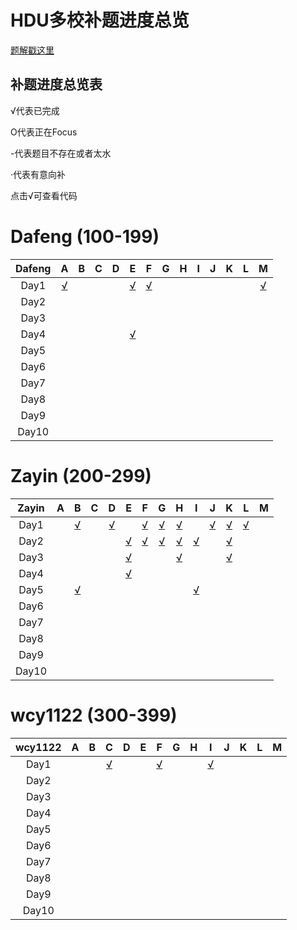# HDU多校补题进度总览

[题解戳这里](https://github.com/Dafenghh/Training_Summary/blob/master/HDU_train_2019.md)


## 补题进度总览表

√代表已完成

O代表正在Focus

-代表题目不存在或者太水

·代表有意向补

点击√可查看代码


# Dafeng (100-199)

Dafeng  |   A    |   B    |   C    |   D    |   E    |   F    |   G    |   H    |   I    |   J    |   K    |   L    | M
:------:|:------:|:------:|:------:|:------:|:------:|:------:|:------:|:------:|:------:|:------:|:------:|:------:|:------:
Day1    |[√][100]|        |        |        |[√][101]|[√][103]|        |        |        |        |        |        |[√][102]
Day2    |        |        |        |        |        |        |        |        |        |        |        |        |
Day3    |        |        |        |        |        |        |        |        |        |        |        |        |
Day4    |        |        |        |        |[√][104]|        |        |        |        |        |        |        |
Day5    |        |        |        |        |        |        |        |        |        |        |        |        |
Day6    |        |        |        |        |        |        |        |        |        |        |        |        |
Day7    |        |        |        |        |        |        |        |        |        |        |        |        |
Day8    |        |        |        |        |        |        |        |        |        |        |        |        |
Day9    |        |        |        |        |        |        |        |        |        |        |        |        |
Day10   |        |        |        |        |        |        |        |        |        |        |        |        |


[100]: https://github.com/Dafenghh/Training_Summary/blob/master/code/HDU2019/day1/A_dafeng.cpp
[101]: https://github.com/Dafenghh/Training_Summary/blob/master/code/HDU2019/day1/E_dafeng.cpp
[102]: https://github.com/Dafenghh/Training_Summary/blob/master/code/HDU2019/day1/M_dafeng.cpp
[103]: https://github.com/Dafenghh/Training_Summary/blob/master/code/HDU2019/day1/F_dafeng.cpp
[104]: https://github.com/Dafenghh/Training_Summary/blob/master/code/HDU2019/day4/E_dafeng.cpp

# Zayin (200-299) 

Zayin   |   A    |   B    |   C    |   D    |   E    |   F    |   G    |   H    |   I    |   J    |   K    |   L    | M
:------:|:------:|:------:|:------:|:------:|:------:|:------:|:------:|:------:|:------:|:------:|:------:|:------:|:------:
Day1    |        |[√][203]|        |[√][200]|        |[√][204]|[√][205]|[√][207]|        |[√][206]|[√][201]|[√][202]|
Day2    |        |        |        |        |[√][216]|[√][219]|[√][208]|[√][218]|[√][215]|        |[√][217]|        |
Day3    |        |        |        |        |[√][209]|        |        |[√][210]|        |        |[√][211]|        |
Day4    |        |        |        |        |[√][214]|        |        |        |        |        |        |        |
Day5    |        |[√][212]|        |        |        |        |        |        |[√][213]|        |        |        |
Day6    |        |        |        |        |        |        |        |        |        |        |        |        |
Day7    |        |        |        |        |        |        |        |        |        |        |        |        |
Day8    |        |        |        |        |        |        |        |        |        |        |        |        |
Day9    |        |        |        |        |        |        |        |        |        |        |        |        |
Day10   |        |        |        |        |        |        |        |        |        |        |        |        |

[219]: https://github.com/Dafenghh/Training_Summary/blob/master/code/HDU2019/day2/F_Zayin.cpp
[218]: https://github.com/Dafenghh/Training_Summary/blob/master/code/HDU2019/day2/H_Zayin.cpp
[217]: https://github.com/Dafenghh/Training_Summary/blob/master/code/HDU2019/day2/K_Zayin.cpp
[216]: https://github.com/Dafenghh/Training_Summary/blob/master/code/HDU2019/day2/E_Zayin.cpp
[215]: https://github.com/Dafenghh/Training_Summary/blob/master/code/HDU2019/day2/I_Zayin.cpp
[200]: https://github.com/Dafenghh/Training_Summary/blob/master/code/HDU2019/day1/D_zayin.cpp
[201]: https://github.com/Dafenghh/Training_Summary/blob/master/code/HDU2019/day1/K_zayin.cpp
[202]: https://github.com/Dafenghh/Training_Summary/blob/master/code/HDU2019/day1/L_zayin.cpp
[203]: https://github.com/Dafenghh/Training_Summary/blob/master/code/HDU2019/day1/B_Zayin.cpp
[204]: https://github.com/Dafenghh/Training_Summary/blob/master/code/HDU2019/day1/F_Zayin.cpp
[205]: https://github.com/Dafenghh/Training_Summary/blob/master/code/HDU2019/day1/G_Zayin.cpp
[206]: https://github.com/Dafenghh/Training_Summary/blob/master/code/HDU2019/day1/J_Zayin.cpp
[207]: https://github.com/Dafenghh/Training_Summary/blob/master/code/HDU2019/day1/H_Zayin.cpp
[208]: https://github.com/Dafenghh/Training_Summary/blob/master/code/HDU2019/day2/G_Zayin.cpp
[209]: https://github.com/Dafenghh/Training_Summary/blob/master/code/HDU2019/day3/E_Zayin.cpp
[210]: https://github.com/Dafenghh/Training_Summary/blob/master/code/HDU2019/day3/H_Zayin.cpp
[211]: https://github.com/Dafenghh/Training_Summary/blob/master/code/HDU2019/day3/K_Zayin.cpp
[212]: https://github.com/Dafenghh/Training_Summary/blob/master/code/HDU2019/day5/B_Zayin.cpp
[213]: https://github.com/Dafenghh/Training_Summary/blob/master/code/HDU2019/day5/I_Zayin.cpp
[214]: https://github.com/Dafenghh/Training_Summary/blob/master/code/HDU2019/day4/E_Zayin.cpp

# wcy1122 (300-399)

wcy1122 |   A    |   B    |   C    |   D    |   E    |   F    |   G    |   H    |   I    |   J    |   K    |   L    | M
:------:|:------:|:------:|:------:|:------:|:------:|:------:|:------:|:------:|:------:|:------:|:------:|:------:|:------:
Day1    |        |        |[√][302]|        |        |[√][301]|        |        |[√][300]|        |        |        |
Day2    |        |        |        |        |        |        |        |        |        |        |        |        |
Day3    |        |        |        |        |        |        |        |        |        |        |        |        |
Day4    |        |        |        |        |        |        |        |        |        |        |        |        |
Day5    |        |        |        |        |        |        |        |        |        |        |        |        |
Day6    |        |        |        |        |        |        |        |        |        |        |        |        |
Day7    |        |        |        |        |        |        |        |        |        |        |        |        |
Day8    |        |        |        |        |        |        |        |        |        |        |        |        |
Day9    |        |        |        |        |        |        |        |        |        |        |        |        |
Day10   |        |        |        |        |        |        |        |        |        |        |        |        |

[300]: https://github.com/Dafenghh/Training_Summary/blob/master/code/HDU2019/day1/I_wcy1122.cpp
[301]: https://github.com/Dafenghh/Training_Summary/blob/master/code/HDU2019/day1/F_wcy1122.cpp
[302]: https://github.com/Dafenghh/Training_Summary/blob/master/code/HDU2019/day1/C_wcy1122.cpp

